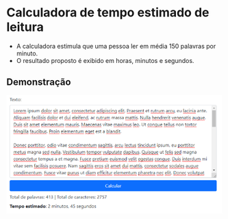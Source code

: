 # Calculadora de tempo estimado de leitura

* A calculadora estimula que uma pessoa ler em média 150 palavras por minuto.
* O resultado proposto é exibido em horas, minutos e segundos. 

## Demonstração

![](https://raw.githubusercontent.com/jeihcio/contador-de-tempo-de-leitura/main/resultado.png)
